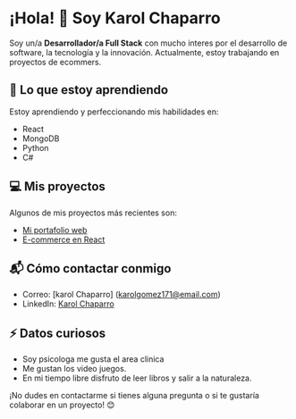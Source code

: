 # ¡Hola! 👋 Soy Karol Chaparro

Soy un/a **Desarrollador/a Full Stack** con mucho interes por el desarrollo de software, la tecnología y la innovación. Actualmente, estoy trabajando en proyectos de ecommers.

## 🌱 Lo que estoy aprendiendo
Estoy aprendiendo y perfeccionando mis habilidades en:
- React
- MongoDB
- Python
- C#

## 💻 Mis proyectos
Algunos de mis proyectos más recientes son:
- [Mi portafolio web]()
- [E-commerce en React](https://github.com/SamuelBornacelly/ecommerce-pyg/tree/main)

## 📬 Cómo contactar conmigo
- Correo: [karol Chaparro] (karolgomez171@email.com)
- LinkedIn: [Karol Chaparro](https://www.linkedin.com/in/karol-chaparro2278b81aa/)

## ⚡ Datos curiosos
- Soy psicologa me gusta el area clinica
- Me gustan los video juegos.
- En mi tiempo libre disfruto de leer libros y salir a la naturaleza.

¡No dudes en contactarme si tienes alguna pregunta o si te gustaría colaborar en un proyecto! 😊
